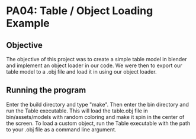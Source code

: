 # PA04: Table / Object Loading Example

## Objective
The objective of this project was to create a simple table model in blender and implement an object loader in our code. We were then to export our table model to a .obj file and load it in using our object loader.

## Running the program
Enter the build directory and type "make". Then enter the bin directory and run the Table executable. This will load the table.obj file in bin/assets/models with random coloring and make it spin in the center of the screen. To load a custom object, run the Table executable with the path to your .obj file as a command line argument.
